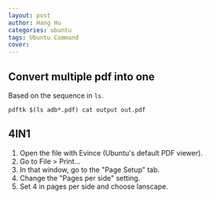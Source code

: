 ```yaml
---
layout: post
author: Hang Hu
categories: ubuntu
tags: Ubuntu Command 
cover: 
---
```


## Convert multiple pdf into one

Based on the sequence in `ls`.
```
pdftk $(ls adb*.pdf) cat output out.pdf
```
## 4IN1

1. Open the file with Evince (Ubuntu's default PDF viewer).
2. Go to File > Print...
3. In that window, go to the "Page Setup" tab.
4. Change the "Pages per side" setting.
5. Set 4 in pages per side and choose lanscape.
